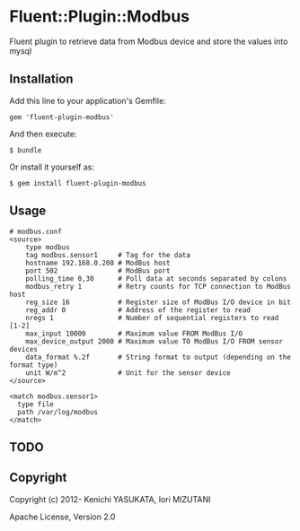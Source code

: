 # Fluent::Plugin::Modbus

Fluent plugin to retrieve data from Modbus device and store the values into mysql

## Installation

Add this line to your application's Gemfile:

    gem 'fluent-plugin-modbus'

And then execute:

    $ bundle

Or install it yourself as:

    $ gem install fluent-plugin-modbus

## Usage

    # modbus.conf
    <source>
        type modbus
        tag modbus.sensor1     # Tag for the data
        hostname 192.168.0.200 # ModBus host
        port 502               # ModBus port
        polling_time 0,30      # Poll data at seconds separated by colons
        modbus_retry 1         # Retry counts for TCP connection to ModBus host
        reg_size 16            # Register size of ModBus I/O device in bit
        reg_addr 0             # Address of the register to read
        nregs 1                # Number of sequential registers to read [1-2]
        max_input 10000        # Maximum value FROM ModBus I/O
        max_device_output 2000 # Maximum value TO ModBus I/O FROM sensor devices
        data_format %.2f       # String format to output (depending on the format type)
        unit W/m^2             # Unit for the sensor device
    </source>

    <match modbus.sensor1>
      type file
      path /var/log/modbus
    </match>

## TODO


## Copyright

Copyright (c) 2012- Kenichi YASUKATA, Iori MIZUTANI

Apache License, Version 2.0
